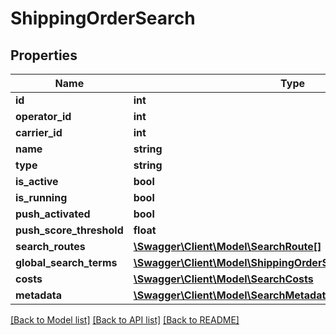 # ShippingOrderSearch

## Properties
Name | Type | Description | Notes
------------ | ------------- | ------------- | -------------
**id** | **int** |  | [optional] 
**operator_id** | **int** |  | [optional] 
**carrier_id** | **int** |  | [optional] 
**name** | **string** |  | [optional] 
**type** | **string** |  | [optional] 
**is_active** | **bool** |  | [optional] 
**is_running** | **bool** |  | [optional] 
**push_activated** | **bool** |  | [optional] 
**push_score_threshold** | **float** |  | [optional] 
**search_routes** | [**\Swagger\Client\Model\SearchRoute[]**](SearchRoute.md) |  | [optional] 
**global_search_terms** | [**\Swagger\Client\Model\ShippingOrderSearchGlobalSearchTerms**](ShippingOrderSearchGlobalSearchTerms.md) |  | [optional] 
**costs** | [**\Swagger\Client\Model\SearchCosts**](SearchCosts.md) |  | [optional] 
**metadata** | [**\Swagger\Client\Model\SearchMetadata**](SearchMetadata.md) |  | [optional] 

[[Back to Model list]](../README.md#documentation-for-models) [[Back to API list]](../README.md#documentation-for-api-endpoints) [[Back to README]](../README.md)


